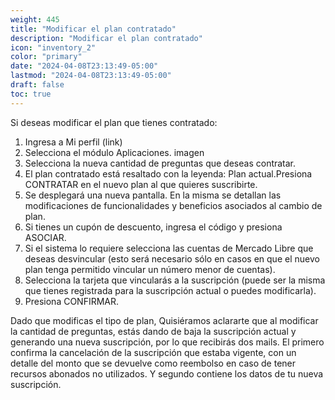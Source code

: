 ```yaml
---
weight: 445
title: "Modificar el plan contratado"
description: "Modificar el plan contratado"
icon: "inventory_2"
color: "primary"
date: "2024-04-08T23:13:49-05:00"
lastmod: "2024-04-08T23:13:49-05:00"
draft: false
toc: true
---
```

Si deseas modificar el plan que tienes contratado:

1. Ingresa a Mi perfil (link)
2. Selecciona el módulo Aplicaciones.
imagen
3. Selecciona la nueva cantidad de preguntas que deseas contratar. 
4. El plan contratado está resaltado con la leyenda: Plan actual.Presiona CONTRATAR en el nuevo plan al que quieres suscribirte.
5. Se desplegará una nueva pantalla. En la misma se detallan las modificaciones de funcionalidades y beneficios asociados al cambio de plan.
6. Si tienes un cupón de descuento, ingresa el código y presiona ASOCIAR.
7. Si el sistema lo requiere selecciona las cuentas de Mercado Libre que deseas desvincular (esto será necesario sólo en casos en que el nuevo plan tenga permitido vincular un número menor de cuentas).
7. Selecciona la tarjeta que vincularás a la suscripción (puede ser la misma que tienes registrada para la suscripción actual o puedes modificarla). 
8. Presiona CONFIRMAR.

Dado que modificas el tipo de plan, 
Quisiéramos aclararte que al modificar la cantidad de preguntas, estás dando de baja la suscripción actual y generando una nueva suscripción, por lo que recibirás dos mails. El primero confirma la cancelación de la suscripción que estaba vigente, con un detalle del monto que se devuelve como reembolso en caso de tener recursos abonados no utilizados. Y segundo contiene los datos de tu nueva suscripción. 
